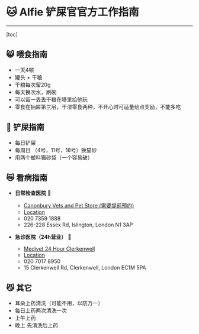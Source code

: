 # :cat: Alfie 铲屎官官方工作指南
---


[toc]

## :smile_cat: 喂食指南
* 一天4顿
* 罐头 + 干粮
* 干粮每次留20g
* 每天换次水，刷碗
* 可以留一丢丢干粮在塔里给他玩
* 零食在抽屉第三层，干湿零食两种，不开心时可适量给点奖励，不能多吃

## :poop: 铲屎指南
* 每日铲屎
* 每周日 （4号，11号，18号）换猫砂
* 用两个塑料猫砂袋（一个容易破）


## :crying_cat_face: 看病指南
* **日常检查医院** :hospital:
    * [Canonbury Vets and Pet Store (需要提前预约)](http://bit.ly/2Ow7bCA)
    * [Location](https://goo.gl/maps/C3WpMwcw4zdYaqNx7)
    * 020 7359 1888
    * 226-228 Essex Rd, Islington, London N1 3AP

* **急诊医院（24h营业）** :rotating_light:
    * [Medivet 24 Hour Clerkenwell](http://bit.ly/2Khy5Jc )
    * [Location](https://goo.gl/maps/iTtGB4xsoTaPtE3p8)
    * 020 7017 8950
    * 15 Clerkenwell Rd, Clerkenwell, London EC1M 5PA

## :smirk_cat: 其它 
* 耳朵上药清洗（可能不用，以防万一）
* 每日上药两次清洗一次
* 上午上药
* 晚上 先清洗后上药